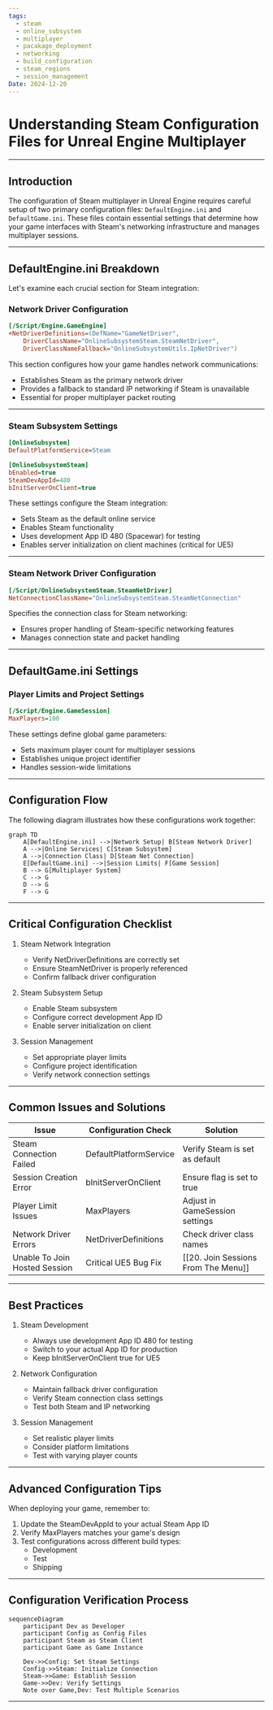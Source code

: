 ```yaml
---
tags:
  - steam
  - online_subsystem
  - multiplayer
  - pacakage_deployment
  - networking
  - build_configuration
  - steam_regions
  - session_management
Date: 2024-12-20
---
```

# Understanding Steam Configuration Files for Unreal Engine Multiplayer

---

## Introduction

The configuration of Steam multiplayer in Unreal Engine requires careful setup of two primary configuration files: `DefaultEngine.ini` and `DefaultGame.ini`. These files contain essential settings that determine how your game interfaces with Steam's networking infrastructure and manages multiplayer sessions.

---

## DefaultEngine.ini Breakdown

Let's examine each crucial section for Steam integration:

### Network Driver Configuration

```ini
[/Script/Engine.GameEngine]
+NetDriverDefinitions=(DefName="GameNetDriver",
    DriverClassName="OnlineSubsystemSteam.SteamNetDriver",
    DriverClassNameFallback="OnlineSubsystemUtils.IpNetDriver")
```

This section configures how your game handles network communications:
- Establishes Steam as the primary network driver
- Provides a fallback to standard IP networking if Steam is unavailable
- Essential for proper multiplayer packet routing

---

### Steam Subsystem Settings

```ini
[OnlineSubsystem]
DefaultPlatformService=Steam

[OnlineSubsystemSteam]
bEnabled=true
SteamDevAppId=480
bInitServerOnClient=true
```

These settings configure the Steam integration:
- Sets Steam as the default online service
- Enables Steam functionality
- Uses development App ID 480 (Spacewar) for testing
- Enables server initialization on client machines (critical for UE5)

---

### Steam Network Driver Configuration

```ini
[/Script/OnlineSubsystemSteam.SteamNetDriver]
NetConnectionClassName="OnlineSubsystemSteam.SteamNetConnection"
```

Specifies the connection class for Steam networking:
- Ensures proper handling of Steam-specific networking features
- Manages connection state and packet handling

---

## DefaultGame.ini Settings

### Player Limits and Project Settings

```ini
[/Script/Engine.GameSession]
MaxPlayers=100
```

These settings define global game parameters:
- Sets maximum player count for multiplayer sessions
- Establishes unique project identifier
- Handles session-wide limitations

---

## Configuration Flow

The following diagram illustrates how these configurations work together:

```mermaid
graph TD
    A[DefaultEngine.ini] -->|Network Setup| B[Steam Network Driver]
    A -->|Online Services| C[Steam Subsystem]
    A -->|Connection Class| D[Steam Net Connection]
    E[DefaultGame.ini] -->|Session Limits| F[Game Session]
    B --> G[Multiplayer System]
    C --> G
    D --> G
    F --> G
```

---

## Critical Configuration Checklist

1. Steam Network Integration
   - Verify NetDriverDefinitions are correctly set
   - Ensure SteamNetDriver is properly referenced
   - Confirm fallback driver configuration

2. Steam Subsystem Setup
   - Enable Steam subsystem
   - Configure correct development App ID
   - Enable server initialization on client

3. Session Management
   - Set appropriate player limits
   - Configure project identification
   - Verify network connection settings

---

## Common Issues and Solutions

| Issue                         | Configuration Check    | Solution                            |
| ----------------------------- | ---------------------- | ----------------------------------- |
| Steam Connection Failed       | DefaultPlatformService | Verify Steam is set as default      |
| Session Creation Error        | bInitServerOnClient    | Ensure flag is set to true          |
| Player Limit Issues           | MaxPlayers             | Adjust in GameSession settings      |
| Network Driver Errors         | NetDriverDefinitions   | Check driver class names            |
| Unable To Join Hosted Session | Critical UE5 Bug Fix   | [[20. Join Sessions From The Menu]] |

---

## Best Practices

1. Steam Development
   - Always use development App ID 480 for testing
   - Switch to your actual App ID for production
   - Keep bInitServerOnClient true for UE5

2. Network Configuration
   - Maintain fallback driver configuration
   - Verify Steam connection class settings
   - Test both Steam and IP networking

3. Session Management
   - Set realistic player limits
   - Consider platform limitations
   - Test with varying player counts

---

## Advanced Configuration Tips

When deploying your game, remember to:

1. Update the SteamDevAppId to your actual Steam App ID
2. Verify MaxPlayers matches your game's design
3. Test configurations across different build types:
   - Development
   - Test
   - Shipping

---

## Configuration Verification Process

```mermaid
sequenceDiagram
    participant Dev as Developer
    participant Config as Config Files
    participant Steam as Steam Client
    participant Game as Game Instance
    
    Dev->>Config: Set Steam Settings
    Config->>Steam: Initialize Connection
    Steam->>Game: Establish Session
    Game->>Dev: Verify Settings
    Note over Game,Dev: Test Multiple Scenarios
```

---
